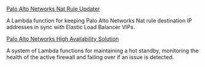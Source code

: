 [Palo Alto Networks Nat Rule Updater](nat.md)

A Lambda function for keeping Palo Alto Networks Nat rule destination IP addresses in sync with Elastic Load Balancer VIPs.

  
[Palo Alto Networks High Availability Solution](ha.md)
  
A system of Lambda functions for maintaining a hot standby, monitoring the health of the active firewall and failing over if an issue is detected.  


